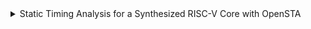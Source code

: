 <details>
<summary>Static Timing Analysis for a Synthesized RISC-V Core with OpenSTA </summary>
<br>

## In this task STA was performed on the RV core netlist generated with yosys

### openSTA
```c
 cd
sudo apt-get install cmake clang gcc tcl swig bison flex
git clone https://github.com/parallaxsw/OpenSTA.git
cd OpenSTA
cmake -DCUDD_DIR=/home/satya/cudd-3.0.0
make
app/sta
```
![image](https://github.com/user-attachments/assets/143fbbec-b471-4467-b925-608e87655e20)

## Here are the steps for performing Timing Analysis:

   Clock Period: 9.45 ns
   Setup Uncertainty and Clock Transition: 5% of the clock period
   Hold Uncertainty and Data Transition: 8% of the clock period
```c
 cd /home/satya/OpenSTA/app
./sta
```
```c
read_liberty /home/satya/OpenSTA/lab10/sky130_fd_sc_hd__tt_025C_1v80.lib
read_verilog /home/satya/OpenSTA/lab10/satya_riscv_netlist.v
link_design rvmyth

create_clock -name clk -period 9.15 [get_ports clk]
set_clock_uncertainty [expr 0.05 * 9.15] -setup [get_clocks clk]
set_clock_uncertainty [expr 0.08 * 9.15] -hold [get_clocks clk]
set_clock_transition [expr 0.05 * 9.15] [get_clocks clk]
set_input_transition [expr 0.08 * 9.15] [all_inputs]

report_checks -path_delay max
report_checks -path_delay min
```
To execute the OpenSTA and obtain the timing reports, run the below command,
```c
sta scripts/sta.conf
```
Following are contents of the sta.conf file,
```
read_liberty -min ./lib/sta/sky130_fd_sc_hd__tt_025C_1v80.lib
read_liberty -max ./lib/sta/sky130_fd_sc_hd__tt_025C_1v80.lib
read_liberty -min ./lib/avsdpll.lib
read_liberty -max ./lib/avsdpll.lib
read_liberty -min ./lib/avsddac.lib
read_liberty -max ./lib/avsddac.lib
read_verilog ./src/module/vsdbabysoc_synth.v
link_design vsdbabysoc
read_sdc ./src/sdc/sta_post_synth.sdc
```


In the below screenshot, we can observe the timing report for a reg2reg max path, 

![Screenshot from 2024-10-28 22-06-21](https://github.com/user-attachments/assets/29cb3461-c457-4926-8e12-c967b78a2a57)


```c
report_checks -path_delay min

```
Below screenshot shows the reg2reg min path report,

![image](https://github.com/user-attachments/assets/11155a50-d3e1-4ee5-a682-68b1440e259a)


